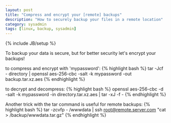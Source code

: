 ```yaml
---
layout: post
title: "Compress and encrypt your [remote] backups"
description: "How to securely backup your files in a remote location"
category: sysadmin
tags: [linux, backup, sysadmin]
---
```

{% include JB/setup %}


To backup your data is secure, but for better security let's encrypt your
backups!


to compress and encrypt with 'mypassword':
{% highlight bash %}
tar -Jcf - directory | openssl aes-256-cbc -salt -k mypassword -out backup.tar.xz.aes
{% endhighlight %}

to decrypt and decompress:
{% highlight bash %}
openssl aes-256-cbc -d -salt -k mypassword -in directory.tar.xz.aes | tar -xJ -f - 
{% endhighlight %}

Another trick with the tar command is useful for remote backups:
{% highlight bash %}
tar -zcvfp - /wwwdata | ssh root@remote.server.com "cat > /backup/wwwdata.tar.gz"
{% endhighlight %}




